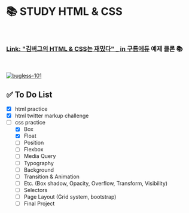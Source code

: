 # 📚 STUDY HTML & CSS

<br />

### [Link: "김버그의 HTML & CSS는 재밌다" \_ in 구름에듀](https://edu.goorm.io/learn/lecture/20583/%EA%B9%80%EB%B2%84%EA%B7%B8%EC%9D%98-html-css%EB%8A%94-%EC%9E%AC%EB%B0%8C%EB%8B%A4) 예제 클론 📚

<br />

[![bugless-101](https://user-images.githubusercontent.com/19285811/69313493-a86df080-0c6c-11ea-9bdd-bf6572372947.png)](https://edu.goorm.io/learn/lecture/20583/%EA%B9%80%EB%B2%84%EA%B7%B8%EC%9D%98-html-css%EB%8A%94-%EC%9E%AC%EB%B0%8C%EB%8B%A4)

## ✅ To Do List

- [x] html practice
- [x] html twitter markup challenge
- [ ] css practice
  - [x] Box
  - [x] Float
  - [ ] Position
  - [ ] Flexbox
  - [ ] Media Query
  - [ ] Typography
  - [ ] Background
  - [ ] Transition & Animation
  - [ ] Etc. (Box shadow, Opacity, Overflow, Transform, Visibility)
  - [ ] Selectors
  - [ ] Page Layout (Grid system, bootstrap)
  - [ ] Final Project
